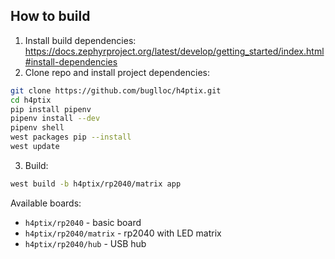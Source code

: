 ## How to build

1. Install build dependencies: https://docs.zephyrproject.org/latest/develop/getting_started/index.html#install-dependencies
2. Clone repo and install project dependencies:
```bash
git clone https://github.com/buglloc/h4ptix.git
cd h4ptix
pip install pipenv
pipenv install --dev
pipenv shell
west packages pip --install
west update
```
3. Build:
```bash
west build -b h4ptix/rp2040/matrix app
```

Available boards:
  - `h4ptix/rp2040` - basic board
  - `h4ptix/rp2040/matrix` - rp2040 with LED matrix
  - `h4ptix/rp2040/hub` - USB hub
